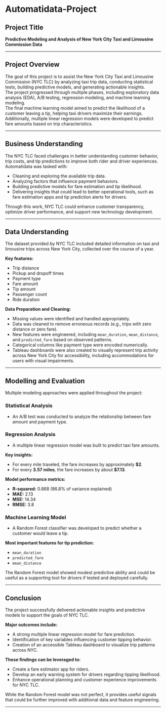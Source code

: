 # Automatidata-Project

## Project Title
**Predictive Modeling and Analysis of New York City Taxi and Limousine Commission Data**

---

## Project Overview
The goal of this project is to assist the New York City Taxi and Limousine Commission (NYC TLC) by analyzing taxi trip data, conducting statistical tests, building predictive models, and generating actionable insights.  
The project progressed through multiple phases, including exploratory data analysis (EDA), A/B testing, regression modeling, and machine learning modeling.  
The final machine learning model aimed to predict the likelihood of a customer leaving a tip, helping taxi drivers maximize their earnings.  
Additionally, multiple linear regression models were developed to predict fare amounts based on trip characteristics.

---

## Business Understanding
The NYC TLC faced challenges in better understanding customer behavior, trip costs, and tip predictions to improve both rider and driver experiences. Automatidata was tasked with:

- Cleaning and exploring the available trip data.
- Analyzing factors that influence payment behaviors.
- Building predictive models for fare estimation and tip likelihood.
- Delivering insights that could lead to better operational tools, such as fare estimation apps and tip prediction alerts for drivers.

Through this work, NYC TLC could enhance customer transparency, optimize driver performance, and support new technology development.

---

## Data Understanding
The dataset provided by NYC TLC included detailed information on taxi and limousine trips across New York City, collected over the course of a year.

**Key features:**
- Trip distance
- Pickup and dropoff times
- Payment type
- Fare amount
- Tip amount
- Passenger count
- Ride duration

**Data Preparation and Cleaning:**
- Missing values were identified and handled appropriately.
- Data was cleaned to remove erroneous records (e.g., trips with zero distance or zero fare).
- New features were engineered, including `mean_duration`, `mean_distance`, and `predicted_fare` based on observed patterns.
- Categorical columns like payment type were encoded numerically.
- Tableau dashboards were also created to visually represent trip activity across New York City for accessibility, including accommodations for users with visual impairments.

---

## Modelling and Evaluation

Multiple modeling approaches were applied throughout the project:

### Statistical Analysis
- An A/B test was conducted to analyze the relationship between fare amount and payment type.

### Regression Analysis
- A multiple linear regression model was built to predict taxi fare amounts.

**Key insights:**
- For every mile traveled, the fare increases by approximately **$2**.
- For every **3.57 miles**, the fare increases by about **$7.13**.

**Model performance metrics:**
- **R-squared:** 0.868 (86.8% of variance explained)
- **MAE:** 2.13
- **MSE:** 14.34
- **RMSE:** 3.8

### Machine Learning Model
- A Random Forest classifier was developed to predict whether a customer would leave a tip.

**Most important features for tip prediction:**
- `mean_duration`
- `predicted_fare`
- `mean_distance`

The Random Forest model showed modest predictive ability and could be useful as a supporting tool for drivers if tested and deployed carefully.

---

## Conclusion
The project successfully delivered actionable insights and predictive models to support the goals of NYC TLC.

**Major outcomes include:**
- A strong multiple linear regression model for fare prediction.
- Identification of key variables influencing customer tipping behavior.
- Creation of an accessible Tableau dashboard to visualize trip patterns across NYC.

**These findings can be leveraged to:**
- Create a fare estimator app for riders.
- Develop an early warning system for drivers regarding tipping likelihood.
- Enhance operational planning and customer experience improvements for NYC TLC.

While the Random Forest model was not perfect, it provides useful signals that could be further improved with additional data and feature engineering.

---
